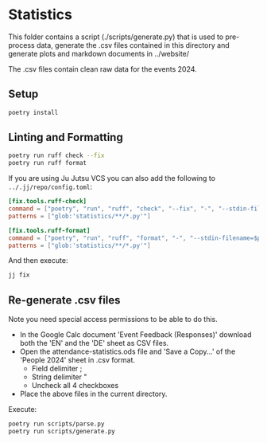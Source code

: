 # Statistics

This folder contains a script (./scripts/generate.py) that is used to
pre-process data, generate the .csv files contained in this directory and
generate plots and markdown documents in ../website/

The .csv files contain clean raw data for the events 2024.


## Setup

```bash
poetry install
```

## Linting and Formatting

```bash
poetry run ruff check --fix
poetry run ruff format
```

If you are using Ju Jutsu VCS you can also add the following to
`../.jj/repo/config.toml`:

```toml
[fix.tools.ruff-check]
command = ["poetry", "run", "ruff", "check", "--fix", "-", "--stdin-filename=$path"]
patterns = ["glob:'statistics/**/*.py'"]

[fix.tools.ruff-format]
command = ["poetry", "run", "ruff", "format", "-", "--stdin-filename=$path"]
patterns = ["glob:'statistics/**/*.py'"]
```

And then execute:

```bash
jj fix
```


## Re-generate .csv files

Note you need special access permissions to be able to do this.

* In the Google Calc document 'Event Feedback (Responses)' download both the
  'EN' and the 'DE' sheet as CSV files.
* Open the attendance-statistics.ods file and 'Save a Copy...' of the
  'People 2024' sheet in .csv format.
  * Field delimiter ;
  * String delimiter "
  * Uncheck all 4 checkboxes
* Place the above files in the current directory.

Execute:

```bash
poetry run scripts/parse.py
poetry run scripts/generate.py
```
